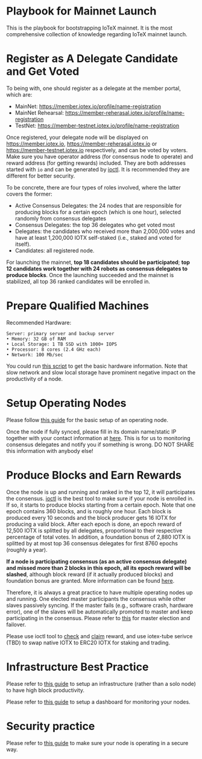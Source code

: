 # Playbook for Mainnet Launch

This is the playbook for bootstrapping IoTeX mainnet. It is the most comprehensive collection of knowledge regarding IoTeX mainnet launch.

# Register as A Delegate Candidate and Get Voted
To being with, one should register as a delegate at the member portal, which are:

- MainNet: https://member.iotex.io/profile/name-registration
- MainNet Rehearsal: https://member-reherasal.iotex.io/profile/name-registration
- TestNet: https://member-testnet.iotex.io/profile/name-registration

Once registered, your delegate node will be displayed on https://member.iotex.io, https://member-reherasal.iotex.io or https://member-testnet.iotex.io respectively, and can be voted by voters. Make sure you have operator address (for consensus node to operate) and reward address (for getting rewards) included. They are both addresses started with `io` and can be generated by [ioctl](https://docs.iotex.io/#create-account-s). It is recommended they are different for better security.

To be concrete, there are four types of roles involved, where the latter covers the former:
- Active Consensus Delegates: the 24 nodes that are responsible for producing blocks for a certain epoch (which is one hour), selected randomly from consensus delegates
- Consensus Delegates: the top 36 delegates who get voted most
- Delegates: the candidates who received more than 2,000,000 votes and have at least 1,200,000 IOTX self-staked (i.e., staked and voted for itself).
- Candidates: all registered node.

For launching the mainnet, **top 18 candidates should be participated**; **top 12 candidates work together with 24 robots as consensus delegates to produce blocks**. Once the launching succeeded and the mainnet is stabilized, all top 36 ranked candidates will be enrolled in.

# Prepare Qualified Machines
Recommended Hardware:
```  
Server: primary server and backup server
• Memory: 32 GB of RAM
• Local Storage: 1 TB SSD with 1000+ IOPS
• Processor: 8 cores (2.4 GHz each)
• Network: 100 Mb/sec
```

You could run [this script](https://raw.githubusercontent.com/iotexproject/iotex-bootstrap/master/scripts/get_systemstat.sh) to get the basic hardware information. Note that slow network and slow local storage have prominent negative impact on the productivity of a node.

# Setup Operating Nodes
Please follow [this guide](https://github.com/iotexproject/iotex-bootstrap/blob/master/README.md) for the basic setup of an operating node.

Once the node if fully synced, please fill in its domain name/static IP together with your contact information at [here](https://member.iotex.io/profile/technical/). This is for us to monitoring consensus delegates and notify you if something is wrong. DO NOT SHARE this information with anybody else!

# Produce Blocks and Earn Rewards
Once the node is up and running and ranked in the top 12, it will participates the consensus. [ioctl](https://docs.iotex.io/#cli-command-line-interface) is the best tool to make sure if your node is enrolled in. If so, it starts to produce blocks starting from a certain epoch. Note that one epoch contains 360 blocks, and is roughly one hour. Each block is produced every 10 seconds and the block producer gets 16 IOTX for producing a valid block. After each epoch is done, an epoch reward of 12,500 IOTX is splitted by all delegates, proportional to their respective percentage of total votes. In addition, a foundation bonus of 2,880 IOTX is splitted by at most top 36 consensus delegates for first 8760 epochs (roughly a year).

**If a node is participating consensus (as an active consensus delegate) and missed more than 2 blocks in this epoch, all its epoch reward will be slashed**, although block reward (if it actually produced blocks) and foundation bonus are granted. More information can be found [here](https://iotex.io/consensus-delegate-handbook.pdf).

Therefore, it is always a great practice to have multiple operating nodes up and running. One elected master participants the consensus while other slaves passively syncing. If the master fails (e.g., software crash, hardware error), one of the slaves will be automatically promoted to master and keep participating in the consensus. Please refer to [this](infra/infraguide.md#high-availability) for master election and failover.

Please use ioctl tool to [check](https://docs.iotex.io/#query-reward) and [claim](https://docs.iotex.io/#claim-reward) reward, and use iotex-tube serivce (TBD) to swap native IOTX to ERC20 IOTX for staking and trading.

# Infrastructure Best Practice
Please refer to [this guide](https://github.com/iotexproject/iotex-bootstrap/blob/master/infra/infraguide.md) to setup an infrastructure (rather than a solo node) to have high block productivity.

Please refer to [this guide](https://github.com/iotexproject/iotex-bootstrap/tree/master/infra/monitoring) to setup a dashboard for monitoring your nodes.

# Security practice
Please refer to [this guide](https://github.com/iotexproject/iotex-bootstrap/blob/master/infra/security_practice.md) to make sure your node is operating in a secure way.
